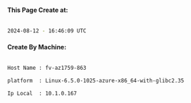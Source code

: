 
   
#### This Page Create at:

```bash

2024-08-12 - 16:46:09 UTC

```

#### Create By Machine:

```bash

Host Name : fv-az1759-863

platform  : Linux-6.5.0-1025-azure-x86_64-with-glibc2.35

Ip Local  : 10.1.0.167

```

